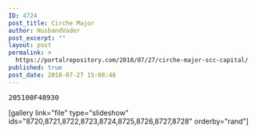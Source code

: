 ```yaml
---
ID: 4724
post_title: Cirche Major
author: HusbandVader
post_excerpt: ""
layout: post
permalink: >
  https://portalrepository.com/2018/07/27/cirche-major-scc-capital/
published: true
post_date: 2018-07-27 15:08:46
---
```

<pre>205100F48930</pre>
[gallery link="file" type="slideshow" ids="8720,8721,8722,8723,8724,8725,8726,8727,8728" orderby="rand"]